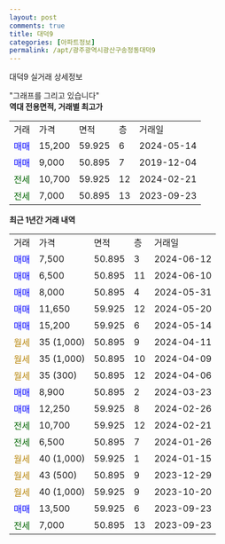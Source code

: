 ```yaml
---
layout: post
comments: true
title: 대덕9
categories: [아파트정보]
permalink: /apt/광주광역시광산구송정동대덕9
---
```


대덕9 실거래 상세정보

<script type="text/javascript">
  google.charts.load('current', {'packages':['line', 'corechart']});
  google.charts.setOnLoadCallback(drawChart);

  function drawChart() {
    var data = new google.visualization.DataTable();
    data.addColumn('date', '거래일');
    data.addColumn('number', "매매");
    data.addColumn('number', "전세");
    data.addColumn('number', "전매");

    data.addRows([[new Date(Date.parse("2024-06-12")), 7500, null, null], [new Date(Date.parse("2024-06-10")), 6500, null, null], [new Date(Date.parse("2024-05-31")), 8000, null, null], [new Date(Date.parse("2024-05-20")), 11650, null, null], [new Date(Date.parse("2024-05-14")), 15200, null, null], [new Date(Date.parse("2024-04-11")), null, null, null], [new Date(Date.parse("2024-04-09")), null, null, null], [new Date(Date.parse("2024-04-06")), null, null, null], [new Date(Date.parse("2024-03-23")), 8900, null, null], [new Date(Date.parse("2024-02-26")), 12250, null, null], [new Date(Date.parse("2024-02-21")), null, 10700, null], [new Date(Date.parse("2024-01-26")), null, 6500, null], [new Date(Date.parse("2024-01-15")), null, null, null], [new Date(Date.parse("2023-12-29")), null, null, null], [new Date(Date.parse("2023-10-20")), null, null, null], [new Date(Date.parse("2023-09-23")), 13500, null, null], [new Date(Date.parse("2023-09-23")), null, 7000, null]]);

    var options = {
      hAxis: {
        format: 'yyyy/MM/dd'
      },    
      lineWidth: 0,
      pointsVisible: true,    
      title: '최근 1년간 유형별 실거래가 분포',
      legend: { position: 'bottom' }
    };

    var formatter = new google.visualization.NumberFormat({pattern:'###,###'} );
    formatter.format(data, 1);
    formatter.format(data, 2);
    
    setTimeout(function() {
        var chart = new google.visualization.LineChart(document.getElementById('columnchart_material'));
        chart.draw(data, (options));
        document.getElementById('loading').style.display = 'none';
    }, 200);
  }
</script>


<div id="loading" style="z-index:20; display: block; margin-left: 0px">"그래프를 그리고 있습니다"</div>
<div id="columnchart_material" style="width: 95%; margin-left: 0px; display: block"></div>
<!-- contents start -->
<b>역대 전용면적, 거래별 최고가</b>
<table class="sortable">
    <tr>
      <td>거래</td>
      <td>가격</td>
      <td>면적</td>
      <td>층</td>
      <td>거래일</td>
    </tr>
        <tr>
          <td><a style="color: blue">매매</a></td>
          <td>15,200</td>
          <td>59.925</td>
          <td>6</td>
          <td>2024-05-14</td>
        </tr>            <tr>
          <td><a style="color: blue">매매</a></td>
          <td>9,000</td>
          <td>50.895</td>
          <td>7</td>
          <td>2019-12-04</td>
        </tr>        
        <tr>
              <td><a style="color: darkgreen">전세</a></td>
              <td>10,700</td>
              <td>59.925</td>
              <td>12</td>
              <td>2024-02-21</td>
            </tr>            <tr>
              <td><a style="color: darkgreen">전세</a></td>
              <td>7,000</td>
              <td>50.895</td>
              <td>13</td>
              <td>2023-09-23</td>
            </tr>        
    
</table>

<b>최근 1년간 거래 내역</b>

<table class="sortable">
    <tr>
      <td>거래</td>
      <td>가격</td>
      <td>면적</td>
      <td>층</td>
      <td>거래일</td>
    </tr>
    <tr>
      <td><a style="color: blue">매매</a></td>
      <td>7,500</td>
      <td>50.895</td>
      <td>3</td>
      <td>2024-06-12</td>
    </tr>          <tr>
      <td><a style="color: blue">매매</a></td>
      <td>6,500</td>
      <td>50.895</td>
      <td>11</td>
      <td>2024-06-10</td>
    </tr>          <tr>
      <td><a style="color: blue">매매</a></td>
      <td>8,000</td>
      <td>50.895</td>
      <td>4</td>
      <td>2024-05-31</td>
    </tr>          <tr>
      <td><a style="color: blue">매매</a></td>
      <td>11,650</td>
      <td>59.925</td>
      <td>12</td>
      <td>2024-05-20</td>
    </tr>          <tr>
      <td><a style="color: blue">매매</a></td>
      <td>15,200</td>
      <td>59.925</td>
      <td>6</td>
      <td>2024-05-14</td>
    </tr>          <tr>
      <td><a style="color: darkgoldenrod">월세</a></td>
      <td>35 (1,000)</td>
      <td>50.895</td>
      <td>9</td>
      <td>2024-04-11</td>
    </tr>          <tr>
      <td><a style="color: darkgoldenrod">월세</a></td>
      <td>35 (1,000)</td>
      <td>50.895</td>
      <td>10</td>
      <td>2024-04-09</td>
    </tr>          <tr>
      <td><a style="color: darkgoldenrod">월세</a></td>
      <td>35 (300)</td>
      <td>50.895</td>
      <td>12</td>
      <td>2024-04-06</td>
    </tr>          <tr>
      <td><a style="color: blue">매매</a></td>
      <td>8,900</td>
      <td>50.895</td>
      <td>2</td>
      <td>2024-03-23</td>
    </tr>          <tr>
      <td><a style="color: blue">매매</a></td>
      <td>12,250</td>
      <td>59.925</td>
      <td>8</td>
      <td>2024-02-26</td>
    </tr>          <tr>
      <td><a style="color: darkgreen">전세</a></td>
      <td>10,700</td>
      <td>59.925</td>
      <td>12</td>
      <td>2024-02-21</td>
    </tr>          <tr>
      <td><a style="color: darkgreen">전세</a></td>
      <td>6,500</td>
      <td>50.895</td>
      <td>7</td>
      <td>2024-01-26</td>
    </tr>          <tr>
      <td><a style="color: darkgoldenrod">월세</a></td>
      <td>40 (1,000)</td>
      <td>59.925</td>
      <td>1</td>
      <td>2024-01-15</td>
    </tr>          <tr>
      <td><a style="color: darkgoldenrod">월세</a></td>
      <td>43 (500)</td>
      <td>50.895</td>
      <td>9</td>
      <td>2023-12-29</td>
    </tr>          <tr>
      <td><a style="color: darkgoldenrod">월세</a></td>
      <td>40 (1,000)</td>
      <td>59.925</td>
      <td>9</td>
      <td>2023-10-20</td>
    </tr>          <tr>
      <td><a style="color: blue">매매</a></td>
      <td>13,500</td>
      <td>59.925</td>
      <td>6</td>
      <td>2023-09-23</td>
    </tr>          <tr>
      <td><a style="color: darkgreen">전세</a></td>
      <td>7,000</td>
      <td>50.895</td>
      <td>13</td>
      <td>2023-09-23</td>
    </tr>      </table>
<!-- contents end -->    

